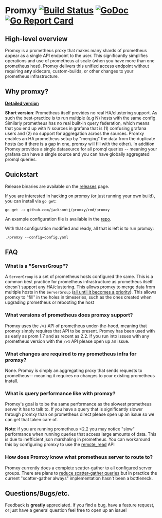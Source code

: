 # Promxy [![Build Status](https://travis-ci.org/jacksontj/promxy.svg?branch=master)](https://travis-ci.org/jacksontj/promxy) [![GoDoc](https://godoc.org/github.com/jacksontj/promxy?status.svg)](https://godoc.org/github.com/jacksontj/promxy) [![Go Report Card](https://goreportcard.com/badge/github.com/jacksontj/promxy)](https://goreportcard.com/report/github.com/jacksontj/promxy)

## High-level overview
Promxy is a prometheus proxy that makes many shards of prometheus
appear as a single API endpoint to the user. This significantly simplifies operations
and use of prometheus at scale (when you have more than one prometheus host).
Promxy delivers this unified access endpoint without requiring **any** sidecars,
custom-builds, or other changes to your prometheus infrastructure.

## Why promxy?
[**Detailed version**](MOTIVATION.md)

**Short version**:
Prometheus itself provides no real HA/clustering support. As such the best-practice
is to run multiple (e.g N) hosts with the same config. Similarly prometheus has no real
built-in query federation, which means that you end up with N sources in grafana
that is (1) confusing grafana users and (2) no support for aggregation across the sources.
Promxy enables an HA prometheus setup by "merging" the data from the duplicate
hosts (so if there is a gap in one, promxy will fill with the other). In addition
Promxy provides a single datasource for all promql queries -- meaning your grafana
can have a single source and you can have globally aggregated promql queries.

## Quickstart
Release binaries are available on the [releases](https://github.com/jacksontj/promxy/releases) page.

If you are interested in hacking on promxy (or just running your own build), you can install via `go get`:

```
go get -u github.com/jacksontj/promxy/cmd/promxy
```

An example configuration file is available in the [repo](https://github.com/jacksontj/promxy/blob/master/cmd/promxy/config.yaml).

With that configuration modified and ready, all that is left is to run promxy:

```
./promxy --config=config.yaml
```

## FAQ

### What is a "ServerGroup"?
A `ServerGroup` is a set of prometheus hosts configured the same. This is a common best practice
for prometheus infrastructure as prometheus itself doesn't support any HA/clustering. This
allows promxy to merge data from multiple hosts in the `ServerGroup` ([all until it becomes a priority](https://github.com/jacksontj/promxy/issues/3)).
This allows promxy to "fill" in the holes in timeseries, such as the ones created when upgrading
prometheus or rebooting the host

### What versions of prometheus does promxy support?
Promxy uses the `/v1` API of prometheus under-the-hood, meaning that promxy simply
requires that API to be present. Promxy has been used with as early as prom 1.7
and as recent as 2.2. If you run into issues with any prometheus version with the `/v1`
API please open up an issue.

### What changes are required to my prometheus infra for promxy?
None. Promxy is simply an aggregating proxy that sends requests to prometheus-- meaning
it requires no changes to your existing prometheus install.

### What is query performance like with promxy?
Promxy's goal is to be the same performance as the slowest prometheus server it
has to talk to. If you have a query that is significantly slower through promxy
than on prometheus direct please open up an issue so we can get that taken care of.

**Note**: if you are running prometheus <2.2 you may notice "slow" performance when running queries that access large amounts of data. This is due to inefficient json marshaling in prometheus. You can workaround this by configuring promxy to use the [remote_read](https://github.com/jacksontj/promxy/blob/master/servergroup/config.go#L33) API

### How does Promxy know what prometheus server to route to?
Promxy currently does a complete scatter-gather to all configured server groups.
There are plans to [reduce scatter-gather queries](https://github.com/jacksontj/promxy/issues/2)
but in practice the current "scatter-gather always" implementation hasn't been a bottleneck.


## Questions/Bugs/etc.
Feedback is **greatly** appreciated. If you find a bug, have a feature request, or just have a general question feel free to open up an issue!
